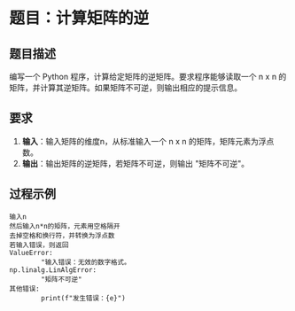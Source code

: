 # 题目：计算矩阵的逆

## 题目描述

编写一个 Python 程序，计算给定矩阵的逆矩阵。要求程序能够读取一个 n x n 的矩阵，并计算其逆矩阵。如果矩阵不可逆，则输出相应的提示信息。

## 要求

1. **输入**：输入矩阵的维度n，从标准输入一个 n x n 的矩阵，矩阵元素为浮点数。
2. **输出**：输出矩阵的逆矩阵，若矩阵不可逆，则输出 "矩阵不可逆"。

## 过程示例

```shell
输入n
然后输入n*n的矩阵，元素用空格隔开
去掉空格和换行符，并转换为浮点数 
若输入错误，则返回
ValueError:
        "输入错误：无效的数字格式。
np.linalg.LinAlgError:
        "矩阵不可逆"
其他错误:
        print(f"发生错误：{e}")
```

